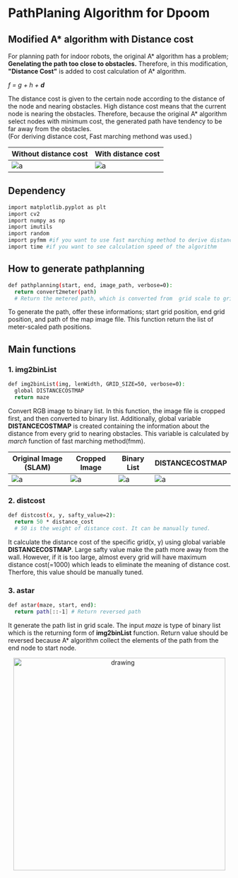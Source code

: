 PathPlaning Algorithm for Dpoom
===

## Modified A* algorithm with Distance cost
For planning path for indoor robots, the original A* algorithm has a problem; __Genelating the path too close to obstacles.__ 
Therefore, in this modification, __"Distance Cost"__ is added to cost calculation of A* algorithm.  

_f = g + h + __d___ 

The distance cost is given to the certain node according to the distance of the node and nearing obstacles.
High distance cost means that the current node is nearing the obstacles.
Therefore, because the original A* algorithm select nodes with minimum cost, the generated path have tendency to be far away from the obstacles.  
(For deriving distance cost, Fast marching methond was used.)

| Without distance cost | With distance cost |
|---|---|
|![a](https://github.com/shinkansan/2019-UGRP-DPoom/blob/master/img/without_d_cost.PNG)|![a](https://github.com/shinkansan/2019-UGRP-DPoom/blob/master/img/with_d_cost.PNG)|

## Dependency
```bash
import matplotlib.pyplot as plt
import cv2
import numpy as np
import imutils
import random
import pyfmm #if you want to use fast marching method to derive distance cost
import time #if you want to see calculation speed of the algorithm
```

## How to generate pathplanning
```bash
def pathplanning(start, end, image_path, verbose=0):
  return convert2meter(path) 
  # Return the metered path, which is converted from  grid scale to grid scale
```
To generate the path, offer these informations; start grid position, end grid position, and path of the map image file. 
This function return the list of meter-scaled path positions.

## Main functions
### 1. img2binList
```bash
def img2binList(img, lenWidth, GRID_SIZE=50, verbose=0):
  global DISTANCECOSTMAP
  return maze
```
Convert RGB image to binary list. In this function, the image file is cropped first, and then converted to binary list. Additionally, global variable __DISTANCECOSTMAP__ is created containing the information about the distance from every grid to nearing obstacles. This variable is calculated by _march_ function of fast marching method(fmm).

| Original Image (SLAM) | Cropped Image | Binary List | DISTANCECOSTMAP |
|---|---|---|---|
|![a](https://github.com/shinkansan/2019-UGRP-DPoom/blob/master/img/original_map_image.PNG)|![a](https://github.com/shinkansan/2019-UGRP-DPoom/blob/master/img/cropped_map_image.PNG)|![a](https://github.com/shinkansan/2019-UGRP-DPoom/blob/master/img/cropped_binary_list.PNG)|![a](https://github.com/shinkansan/2019-UGRP-DPoom/blob/master/img/DISTANCECOSTMAP.PNG)|

### 2. distcost
```bash
def distcost(x, y, safty_value=2):
  return 50 * distance_cost 
  # 50 is the weight of distance cost. It can be manually tuned.
```
It calculate the distance cost of the specific grid(x, y) using global variable __DISTANCECOSTMAP__. Large safty value make the path more away from the wall. However, if it is too large, almost every grid will have maximum distance cost(=1000) which leads to eliminate the meaning of distance cost. Therfore, this value should be manually tuned.

### 3. astar
```bash
def astar(maze, start, end):
  return path[::-1] # Return reversed path
```
It generate the path list in grid scale. The input _maze_ is type of binary list which is the returning form of __img2binList__ function. Return value should be reversed because A* algorithm collect the elements of the path from the end node to start node.

<center><img src="https://github.com/shinkansan/2019-UGRP-DPoom/blob/master/img/E5_223_path.PNG" alt="drawing" width="480"/></center>
